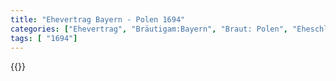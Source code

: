 ```yaml
---
title: "Ehevertrag Bayern - Polen 1694"
categories: ["Ehevertrag", "Bräutigam:Bayern", "Braut: Polen", "Eheschließung vollzogen?:Ja", "verschiedenkonfessionelle Ehe?:Nein", "Dynastie Bräutigam:Wittelsbach (Bayern)", "Akteur Bräutigam:Wittelsbach (Bayern)", "Akteur Braut:Sobieski", "Textbezug?:nein", "Ständisch?:ja", "Ratifikation?:ja", "Sonstiges?:nein", "Bräutigam:Bayern", "Braut: Polen"]
tags: [ "1694"]
---
```

<!--more-->
{{<v186>}}